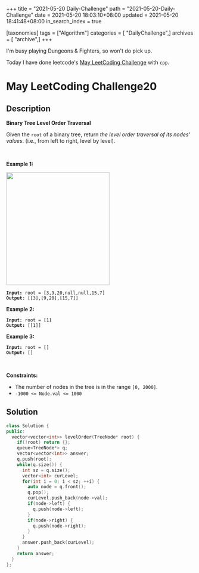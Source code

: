 +++
title = "2021-05-20 Daily-Challenge"
path = "2021-05-20-Daily-Challenge"
date = 2021-05-20 18:03:10+08:00
updated = 2021-05-20 18:41:48+08:00
in_search_index = true

[taxonomies]
tags = ["Algorithm"]
categories = [ "DailyChallenge",]
archives = [ "archive",]
+++

I'm busy playing Dungeons & Fighters, so won't do pick up.

Today I have done leetcode's [May LeetCoding Challenge](https://leetcode.com/explore/challenge/card/may-leetcoding-challenge-2021/600/week-3-may-15th-may-21st/3749/) with `cpp`.

<!-- more -->

# May LeetCoding Challenge20

## Description

**Binary Tree Level Order Traversal**

<p>Given the <code>root</code> of a binary tree, return <em>the level order traversal of its nodes&#39; values</em>. (i.e., from left to right, level by level).</p>

<p>&nbsp;</p>
<p><strong>Example 1:</strong></p>
<img alt="" src="https://assets.leetcode.com/uploads/2021/02/19/tree1.jpg" style="width: 277px; height: 302px;" />
<pre><code><strong>Input:</strong> root = [3,9,20,null,null,15,7]
<strong>Output:</strong> [[3],[9,20],[15,7]]
</code></pre>

<p><strong>Example 2:</strong></p>

<pre><code><strong>Input:</strong> root = [1]
<strong>Output:</strong> [[1]]</code></pre>

<p><strong>Example 3:</strong></p>

<pre><code><strong>Input:</strong> root = []
<strong>Output:</strong> []
</code></pre>

<p>&nbsp;</p>
<p><strong>Constraints:</strong></p>

<ul>
	<li>The number of nodes in the tree is in the range <code>[0, 2000]</code>.</li>
	<li><code>-1000 &lt;= Node.val &lt;= 1000</code></li>
</ul>

## Solution

``` cpp
class Solution {
public:
  vector<vector<int>> levelOrder(TreeNode* root) {
    if(!root) return {};
    queue<TreeNode*> q;
    vector<vector<int>> answer;
    q.push(root);
    while(q.size()) {
      int sz = q.size();
      vector<int> curLevel;
      for(int i = 0; i < sz; ++i) {
        auto node = q.front();
        q.pop();
        curLevel.push_back(node->val);
        if(node->left) {
          q.push(node->left);
        }
        if(node->right) {
          q.push(node->right);
        }
      }
      answer.push_back(curLevel);
    }
    return answer;
  }
};
```
